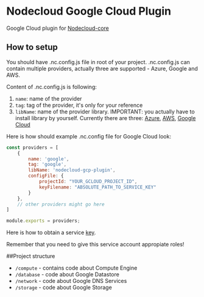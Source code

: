 # Nodecloud Google Cloud Plugin
Google Cloud plugin for [Nodecloud-core](https://github.com/cloudlibz/nodecloud-core)

## How to setup
You should have .nc.config.js file in root of your project. 
.nc.config.js can contain multiple providers, actually three are supported - Azure, Google and AWS.

Content of .nc.config.js is following:
1. `name`: name of the provider
2. `tag`: tag of the provider, it's only for your reference
3. `libName`: name of the provider library. IMPORTANT: you actually have to install library by yourself. Currently there are three: [Azure](https://github.com/cloudlibz/nodecloud-azure-plugin), [AWS](https://github.com/cloudlibz/nodecloud-aws-plugin), [Google Cloud](https://github.com/cloudlibz/nodecloud-gcp-plugin)

Here is how should example .nc.config file for Google Cloud look: 
```js
const providers = [
    {
        name: 'google',
        tag: 'google',
        libName: 'nodecloud-gcp-plugin',
        configFile: {
            projectId: "YOUR_GCLOUD_PROJECT_ID",
            keyFilename: "ABSOLUTE_PATH_TO_SERVICE_KEY"
        }
    },
    // other providers might go here
]

module.exports = providers;
``` 

Here is how to obtain a service [key](https://cloud.google.com/iam/docs/creating-managing-service-account-keys).

Remember that you need to give this service account appropiate roles!

##Project structure

- `/compute` - contains code about Compute Engine
- `/database` - code about Google Datastore
- `/network` - code about Google DNS Services
- `/storage` - code about Google Storage